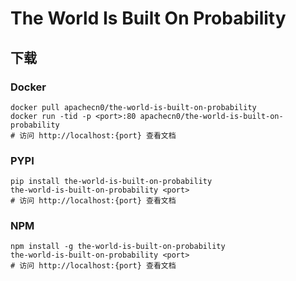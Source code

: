 # The World Is Built On Probability

## 下载

### Docker

```
docker pull apachecn0/the-world-is-built-on-probability
docker run -tid -p <port>:80 apachecn0/the-world-is-built-on-probability
# 访问 http://localhost:{port} 查看文档
```

### PYPI

```
pip install the-world-is-built-on-probability
the-world-is-built-on-probability <port>
# 访问 http://localhost:{port} 查看文档
```

### NPM

```
npm install -g the-world-is-built-on-probability
the-world-is-built-on-probability <port>
# 访问 http://localhost:{port} 查看文档
```